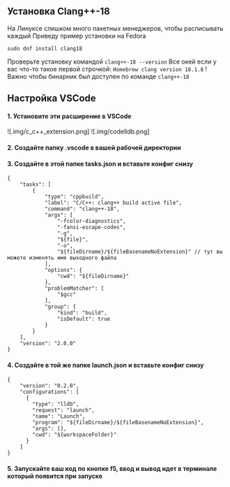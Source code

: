 ## Установка Clang++-18
На Линуксе слишком много пакетных менеджеров, чтобы расписывать каждый
Приведу пример установки на Fedora
```
sudo dnf install clang18
```
Проверьте установку командой `clang++-18 --version`
Все окей если у вас что-то такое первой строчкой:
`Homebrew clang version 18.1.8`
! Важно чтобы бинарник был доступен по команде `clang++-18`

## Настройка VSCode
#### 1. Установите эти расширение в VSCode

![.img/c_c++_extension.png]
![.img/codelldb.png]

#### 2. Создайте папку .vscode в вашей рабочей директории
#### 3. Создайте в этой папке tasks.json и вставьте конфиг снизу
```
{
    "tasks": [
        {
            "type": "cppbuild",
            "label": "C/C++: clang++ build active file",
            "command": "clang++-18",
            "args": [
                "-fcolor-diagnostics",
                "-fansi-escape-codes",
                "-g",
                "${file}",
                "-o",
                "${fileDirname}/${fileBasenameNoExtension}" // тут вы можете изменять имя выходного файла
            ],
            "options": {
                "cwd": "${fileDirname}"
            },
            "problemMatcher": [
                "$gcc"
            ],
            "group": {
                "kind": "build",
                "isDefault": true
            }
        }
    ],
    "version": "2.0.0"
}
```
#### 4. Создайте в той же папке launch.json и вставьте конфиг снизу
```
{
    "version": "0.2.0",
    "configurations": [
      {
        "type": "lldb",
        "request": "launch",
        "name": "Launch",
        "program": "${fileDirname}/${fileBasenameNoExtension}",
        "args": [],
        "cwd": "${workspaceFolder}"
      }
    ]
}
```
#### 5. Запускайте ваш код по кнопке f5, ввод и вывод идет в терминале который появится при запуске
